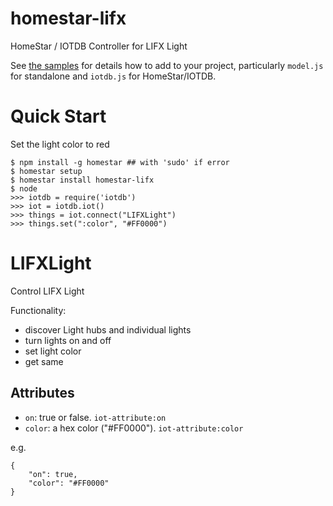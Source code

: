 # homestar-lifx
HomeStar / IOTDB Controller for LIFX Light

See <a href="samples/">the samples</a> for details how to add to your project,
particularly <code>model.js</code> for standalone
and <code>iotdb.js</code> for HomeStar/IOTDB.

# Quick Start

Set the light color to red

	$ npm install -g homestar ## with 'sudo' if error
	$ homestar setup
	$ homestar install homestar-lifx
	$ node
	>>> iotdb = require('iotdb')
	>>> iot = iotdb.iot()
	>>> things = iot.connect("LIFXLight")
	>>> things.set(":color", "#FF0000")

# LIFXLight

Control LIFX Light

Functionality:

* discover Light hubs and individual lights
* turn lights on and off
* set light color
* get same

## Attributes

* <code>on</code>: true or false.  <code>iot-attribute:on</code>
* <code>color</code>: a hex color ("#FF0000").  <code>iot-attribute:color</code>

e.g.

    {
        "on": true,
        "color": "#FF0000"
    }


